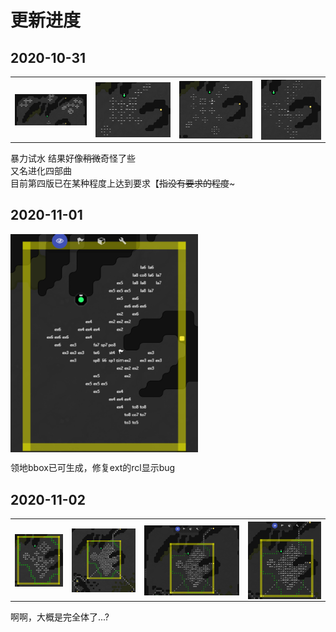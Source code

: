 # 更新进度

## 2020-10-31

<table>
    <tr>
        <th><img src="doc/img/20201031-1.jpg"align="middle" /></th>
        <th><img src="doc/img/20201031-2.png"  align="middle" /></th>
        <th><img src="doc/img/20201031-3.png" align="middle" /></th>
        <th><img src="doc/img/20201031-4.png" align="middle" /></th>
    </tr>

</table>

暴力试水 结果好像~~稍微~~奇怪了些  
又名进化四部曲  
目前第四版已在某种程度上达到要求【~~指没有要求的程度~~~

## 2020-11-01

<img src="doc/img/20201101.jpg" align="middle" width = 300/>

领地bbox已可生成，修复ext的rcl显示bug

## 2020-11-02

<table>
    <tr>
        <th><img src="doc/img/20201102-1.png"   align="middle"/></th>
        <th><img src="doc/img/20201102-2.png"   align="middle"/></th>
        <th><img src="doc/img/20201102-3.png"   align="middle"/></th>
        <th><img src="doc/img/20201102-4.png"   align="middle"/></th>
    </tr>
</table>

啊啊，大概是完全体了...?